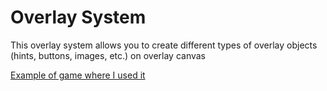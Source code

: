 # Overlay System
 This overlay system allows you to create different types of overlay objects (hints, buttons, images, etc.) on overlay canvas

[Example of game where I used it](https://yandex.ru/games/app/200318)
